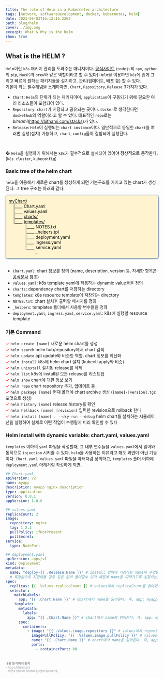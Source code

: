 ```yaml
---
title: The role of Helm in a Kubernetes architecture
tags: [network, softwareDevelopment, docker, kubernetes, helm]
date: 2023-09-03T16:12:16.226Z
path: blog/helm
cover: ./img.png
excerpt: What & Why is the helm
show: true
---
```


## What is the HELM ?

`Helm`이란 `k8s` 패키지 관리를 도와주는 매니저이다. <a href='https://helm.sh/' target="_blank" rel="noopener noreferrer">공식사이트</a> (`nodejs`의 `npm`, `python`의 `pip`, `MacOS`의 `brew`와 같은 역할이라고 할 수 있다) `Helm`을 이용하면 `k8s`에 쉽게 그리고 빠르게 원하는 패키지들을 설치하고, 관리(업데이트, 배포 등) 할 수 있다.  
기본이 되는 필수개념을 소개하자면, `Chart`, `Repository`, `Release` 3가지가 있다. 

- `Chart`: `Helm`의 단위가 되는 패키지이며, `application`이 구동되기 위해 필요한 여러 리소스들이 포함되어 있다. 
- `Repository`: `chart`가 저장되고 공유되는 곳이다. `docker`로 생각한다면 `dockethub`의 역할이라고 할 수 있다. 대표적인 `repo`로는 <i>bitnami</i>(https://bitnami.com/stacks)가 있다. 
- `Release`: `Helm`이 실행되는 `chart instance`이다. 일반적으로 동일한 `chart`를 여러번 실행(설치) 가능하고, `chart`, `config`들이 결합되어 실행된다.  

<br/>

❖ `Helm`을 실행하기 위해서는 `k8s`가 필수적으로 설치되어 있어야 정상적으로 동작한다. (`k8s cluster`, `kubeconfig`)

### Basic tree of the helm chart 
`helm`을 이용해서 새로운 chart를 생성하게 되면 기본구조를 가지고 있는 chart가 생성된다. 그 tree 구조는 아래와 같다.

<div style="padding:10px;background:#fff4cf;color:black;border-radius:5px;box-shadow: 1px 1px 5px #0e3767">
<u>myChart/</u><br/>
&nbsp;&nbsp;&nbsp;&nbsp;|____ Chart.yaml<br/>  
&nbsp;&nbsp;&nbsp;&nbsp;|____ values.yaml<br/>  
&nbsp;&nbsp;&nbsp;&nbsp;|____ <u>charts/</u><br/>  
&nbsp;&nbsp;&nbsp;&nbsp;|____ <u>templates/</u><br/>  
&nbsp;&nbsp;&nbsp;&nbsp;&nbsp;&nbsp;&nbsp;&nbsp;&nbsp;&nbsp;&nbsp;&nbsp;&nbsp;&nbsp;|____ NOTES.txt<br/>  
&nbsp;&nbsp;&nbsp;&nbsp;&nbsp;&nbsp;&nbsp;&nbsp;&nbsp;&nbsp;&nbsp;&nbsp;&nbsp;&nbsp;|____ _helpers.tpl<br/>  
&nbsp;&nbsp;&nbsp;&nbsp;&nbsp;&nbsp;&nbsp;&nbsp;&nbsp;&nbsp;&nbsp;&nbsp;&nbsp;&nbsp;|____ deployment.yaml<br/>  
&nbsp;&nbsp;&nbsp;&nbsp;&nbsp;&nbsp;&nbsp;&nbsp;&nbsp;&nbsp;&nbsp;&nbsp;&nbsp;&nbsp;|____ ingress.yaml<br/>  
&nbsp;&nbsp;&nbsp;&nbsp;&nbsp;&nbsp;&nbsp;&nbsp;&nbsp;&nbsp;&nbsp;&nbsp;&nbsp;&nbsp;|____ service.yaml<br/>
&nbsp;&nbsp;&nbsp;&nbsp;&nbsp;&nbsp;&nbsp;&nbsp;&nbsp;&nbsp;&nbsp;&nbsp;&nbsp;&nbsp;&nbsp;&nbsp;&nbsp;&nbsp;&nbsp;&nbsp;&nbsp;&nbsp;...
</div><br/>

- `Chart.yaml`: chart 정보를 정의 (name, description, version 등. 자세한 항목은 <a href='https://helm.sh/docs/topics/charts/#the-chartyaml-file' target="_blank" rel="noopener noreferrer">공식문서</a> 참조)
- `values.yaml`: k8s template yaml에 적용하는 dynamic value들을 정의
- `charts`: dependency chart를 저장하는 directory
- `templates`: k8s resource template이 저장되는 directory
- `NOTES.txt`: chart 설치후 출력할 메시지를 정의
- `_helpers`: templates 폴더에서 사용할 변수들을 정의
- `deployment.yaml`, `ingress.yaml`, `service.yaml`: k8s에 실행할 resource template


### 기본 Command

<span style='color:Red'>✓</span> `helm create [name]` 새로운 helm chart를 생성  
<span style='color:Red'>✓</span> `helm search` helm hub/repository에서 chart 검색  
<span style='color:Red'>✓</span> `helm update` apt update와 비슷한 역할. chart 정보를 최신화    
<span style='color:Red'>✓</span> `helm install` k8s에 helm chart 설치 (kubectl apply와 비슷)  
<span style='color:Red'>✓</span> `helm uninstall` 설치된 release를 삭제    
<span style='color:Red'>✓</span> `helm list` k8s에 install된 모든 release를 리스트업  
<span style='color:Red'>✓</span> `helm show` chart에 대한 정보 보기  
<span style='color:Red'>✓</span> `helm repo` chart repository 추가, 업데이트 등  
<span style='color:Red'>✓</span> `helm package [name]` 현재 폴더에 chart archive 생성 (`[name]-[version].tgz` 포맷으로 생성)  
<span style='color:Red'>✓</span> `helm history [name]` release history를 확인    
<span style='color:Red'>✓</span> `helm hellback [name] [revision]` 입력한 revision으로 rollback 한다  
<span style='color:Red'>✓</span> `helm install [name] . --dry-run --debug` helm chart를 설치하는 시뮬레이션을 실행하여 실제로 어떤 작업이 수행될지 미리 확인할 수 있다   

### Helm install with dynamic variable: chart.yaml, values.yaml
`templates` 이하의 `yaml` 파일을 작성할때, 그 내부 변수들을 `values.yaml`에서 읽어와 동적으로 `injection` 시켜줄 수 있다. `helm`을 사용하는 이유라고 해도 과언이 아닌 기능이다.
`Chart.yaml`, `values.yaml` 파일을 아래처럼 정의하고, `templates` 폴더 이하에 `deployment.yaml` 아래처럼 작성하게 되면,  

```yaml
## Chart.yaml
apiVersion: v2
name: myapp
description: myapp nginx description
type: application
version: 0.0.1
appVersion: 1.0.0
```

```yaml
## values.yaml
replicaCount: 2
image:
  repository: nginx
  tag: 1.2.3
  pullPolicy: ifNotPresent
  pullSecret:
service:
  type: NodePort
```

```yaml
## deployment.yaml
apiVersion: apps/v1
kind: Deployment
metadata:
  name: "deploy-{{ .Release.Name }}" # install 할때에 지정하는 name이 주입된다. 
  # 특정값으로 지정해둘 경우 같은 값이 들어갈수 있기 때문에 name을 따라가도록 설정하는것에 주의 
spec:
  replicas: {{ .Values.replicaCount }} # values에서 replicaCount를 읽어와 replicas: 2 로 생성된다.
  selector:
    matchLabels:
      app: "{{ .Chart.Name }}" # chart에서 name을 읽어온다. 즉, app: myapp
    template:
      metadata:
        labels:
          app: "{{ .Chart.Name }}" # chart에서 name을 읽어온다. 즉, app: myapp
      spec:
        containers:
          - image: "{{ .Values.image.repository }}" # values에서 repository을 읽어온다. 즉, image: nginx
            imagePullPolicy: "{{ .Values.image.pullPolicy }}" # values에서 pullPolicy을 읽어온다. 즉, imagePullPolicy: ifNotPresent
            name: "{{ .Chart.Name }}" # chart에서 name을 읽어온다. 즉, app: myapp
            ports:
              - containerPort: 80
```



<br/>
<div style="font-size:10px;color:#8b9196;word-break: break-all"><b>내용 및 이미지 출처</b><br/>
- https://helm.sh/<br/>
- https://helm.sh/docs/topics/charts/<br/>
</div>

